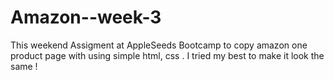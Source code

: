 # Amazon--week-3
This weekend Assigment at AppleSeeds Bootcamp to copy amazon one product page with using simple html, css .
I tried my best to make it look the same ! 

